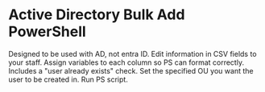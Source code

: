# Active Directory Bulk Add PowerShell

Designed to be used with AD, not entra ID.
Edit information in CSV fields to your staff.
Assign variables to each column so PS can format correctly.
Includes a "user already exists" check.
Set the specified OU you want the user to be created in.
Run PS script.
